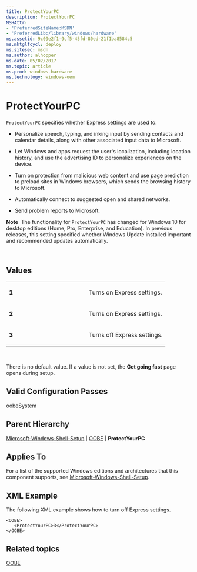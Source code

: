 ```yaml
---
title: ProtectYourPC
description: ProtectYourPC
MSHAttr:
- 'PreferredSiteName:MSDN'
- 'PreferredLib:/library/windows/hardware'
ms.assetid: 9c09e2f1-9cf5-45fd-80ed-21f1ba8584c5
ms.mktglfcycl: deploy
ms.sitesec: msdn
ms.author: alhopper
ms.date: 05/02/2017
ms.topic: article
ms.prod: windows-hardware
ms.technology: windows-oem
---
```


# ProtectYourPC


`ProtectYourPC` specifies whether Express settings are used to:

-   Personalize speech, typing, and inking input by sending contacts and calendar details, along with other associated input data to Microsoft.

-   Let Windows and apps request the user's localization, including location history, and use the advertising ID to personalize experiences on the device.

-   Turn on protection from malicious web content and use page prediction to preload sites in Windows browsers, which sends the browsing history to Microsoft.

-   Automatically connect to suggested open and shared networks.

-   Send problem reports to Microsoft.

**Note**  The functionality for `ProtectYourPC` has changed for Windows 10 for desktop editions (Home, Pro, Enterprise, and Education). In previous releases, this setting specified whether Windows Update installed important and recommended updates automatically.

 

## Values


<table>
<colgroup>
<col width="50%" />
<col width="50%" />
</colgroup>
<tbody>
<tr class="odd">
<td><p><strong>1</strong></p></td>
<td><p>Turns on Express settings.</p></td>
</tr>
<tr class="even">
<td><p><strong>2</strong></p></td>
<td><p>Turns on Express settings.</p></td>
</tr>
<tr class="odd">
<td><p><strong>3</strong></p></td>
<td><p>Turns off Express settings.</p></td>
</tr>
</tbody>
</table>

 

There is no default value. If a value is not set, the **Get going fast** page opens during setup.

## Valid Configuration Passes


oobeSystem

## Parent Hierarchy


[Microsoft-Windows-Shell-Setup](microsoft-windows-shell-setup.md) | [OOBE](microsoft-windows-shell-setup-oobe.md) | **ProtectYourPC**

## Applies To


For a list of the supported Windows editions and architectures that this component supports, see [Microsoft-Windows-Shell-Setup](microsoft-windows-shell-setup.md).

## XML Example


The following XML example shows how to turn off Express settings.

``` syntax
<OOBE>
   <ProtectYourPC>3</ProtectYourPC>
</OOBE>
```

## Related topics


[OOBE](microsoft-windows-shell-setup-oobe.md)

 

 







